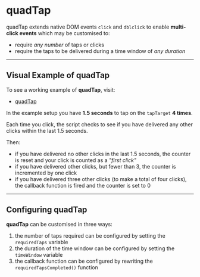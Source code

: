 # quadTap
quadTap extends native DOM events `click` and `dblclick` to enable **multi-click events** which may be customised to:

 - require _any number_ of taps or clicks
 - require the taps to be delivered during a time window of _any duration_
 
 ______
 
## Visual Example of quadTap

To see a working example of **quadTap**, visit:

 - <a href="https://htmlpreview.github.io/?https://htmlpreview.github.io/?https://github.com/RouninMedia/quadTap/blob/master/all-in-one-quadtap.html" title="quadTap" target="_blank">quadTap</a>
 
In the example setup you have **1.5 seconds** to tap on the `tapTarget` **4 times**.

Each time you click, the script checks to see if you have delivered any other clicks within the last 1.5 seconds.

Then:

 - if you have delivered no other clicks in the last 1.5 seconds, the counter is reset and your click is counted as a _"first click"_
 - if you have delivered other clicks, but fewer than 3, the counter is incremented by one click
 - if you have delivered three other clicks (to make a total of four clicks), the callback function is fired and the counter is set to 0

______

## Configuring quadTap

**quadTap** can be customised in three ways:

 1. the number of taps required can be configured by setting the `requiredTaps` variable
 2. the duration of the time window can be configured by setting the `timeWindow` variable
 3. the callback function can be configured by rewriting the `requiredTapsCompleted()` function
